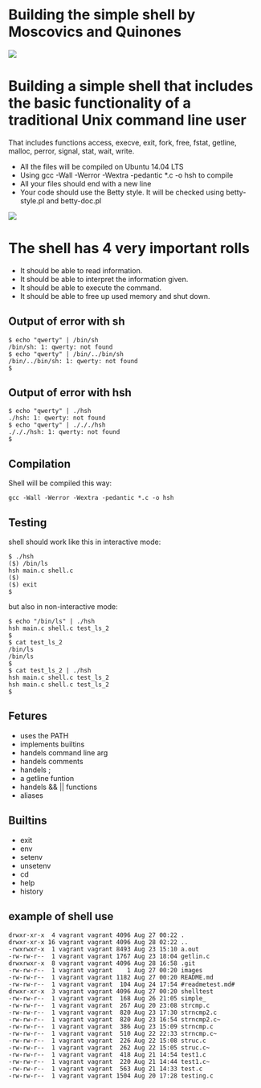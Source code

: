 # Building the simple shell by Moscovics and Quinones

![](https://s3.amazonaws.com/intranet-projects-files/holbertonschool-low_level_programming/235/shell.jpeg)

# Building a simple shell that includes the basic functionality of a traditional Unix command line user 
 
 That includes functions access, execve, exit, fork, free, fstat, getline, malloc, perror, signal, stat, wait, write. 
 
 - All the files will be compiled on Ubuntu 14.04 LTS
 - Using gcc -Wall -Werror -Wextra -pedantic *.c -o hsh to compile
 - All your files should end with a new line
 - Your code should use the Betty style. It will be checked using betty-style.pl and betty-doc.pl
 

![](https://en.opensuse.org/images/e/e2/Flow1.jpg)

# The shell has 4 very important rolls 

* It should be able to read information.
* It should be able to interpret the information given.
* It should be able to execute the command. 
* It should be able to free up used memory and shut down. 

## Output of error with sh 
```
$ echo "qwerty" | /bin/sh
/bin/sh: 1: qwerty: not found
$ echo "qwerty" | /bin/../bin/sh
/bin/../bin/sh: 1: qwerty: not found
$
```

## Output of error with hsh
```
$ echo "qwerty" | ./hsh
./hsh: 1: qwerty: not found
$ echo "qwerty" | ./././hsh
./././hsh: 1: qwerty: not found
$
```
## Compilation
Shell will be compiled this way:
```
gcc -Wall -Werror -Wextra -pedantic *.c -o hsh
```
## Testing 
shell should work like this in interactive mode:
```
$ ./hsh
($) /bin/ls
hsh main.c shell.c
($)
($) exit
$
```
but also in non-interactive mode:
```
$ echo "/bin/ls" | ./hsh
hsh main.c shell.c test_ls_2
$
$ cat test_ls_2
/bin/ls
/bin/ls
$
$ cat test_ls_2 | ./hsh
hsh main.c shell.c test_ls_2
hsh main.c shell.c test_ls_2
$
```
## Fetures
* uses the PATH
* implements builtins
* handels command line arg
* handels comments
* handels ;
* a getline funtion
* handels && || functions
* aliases

## Builtins
* exit
* env
* setenv
* unsetenv
* cd 
* help
* history 

## example of shell use 
```
drwxr-xr-x  4 vagrant vagrant 4096 Aug 27 00:22 .
drwxr-xr-x 16 vagrant vagrant 4096 Aug 28 02:22 ..
-rwxrwxr-x  1 vagrant vagrant 8493 Aug 23 15:10 a.out
-rw-rw-r--  1 vagrant vagrant 1767 Aug 23 18:04 getlin.c
drwxrwxr-x  8 vagrant vagrant 4096 Aug 28 16:58 .git
-rw-rw-r--  1 vagrant vagrant    1 Aug 27 00:20 images
-rw-rw-r--  1 vagrant vagrant 1182 Aug 27 00:20 README.md
-rw-rw-r--  1 vagrant vagrant  104 Aug 24 17:54 #readmetest.md#
drwxr-xr-x  3 vagrant vagrant 4096 Aug 27 00:20 shelltest
-rw-rw-r--  1 vagrant vagrant  168 Aug 26 21:05 simple_
-rw-rw-r--  1 vagrant vagrant  267 Aug 20 23:08 strcmp.c
-rw-rw-r--  1 vagrant vagrant  820 Aug 23 17:30 strncmp2.c
-rw-rw-r--  1 vagrant vagrant  820 Aug 23 16:54 strncmp2.c~
-rw-rw-r--  1 vagrant vagrant  386 Aug 23 15:09 strncmp.c
-rw-rw-r--  1 vagrant vagrant  510 Aug 22 22:33 strncmp.c~
-rw-rw-r--  1 vagrant vagrant  226 Aug 22 15:08 struc.c
-rw-rw-r--  1 vagrant vagrant  262 Aug 22 15:05 struc.c~
-rw-rw-r--  1 vagrant vagrant  418 Aug 21 14:54 test1.c
-rw-rw-r--  1 vagrant vagrant  220 Aug 21 14:44 test1.c~
-rw-rw-r--  1 vagrant vagrant  563 Aug 21 14:33 test.c
-rw-rw-r--  1 vagrant vagrant 1504 Aug 20 17:28 testing.c

```

